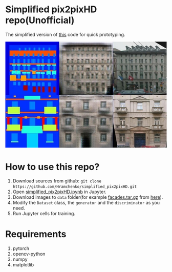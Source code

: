 # Simplified pix2pixHD repo(Unofficial)

The simplified version of [this](https://github.com/NVIDIA/pix2pixHD/) code for quick prototyping.

![Example](./image.jpg)

# How to use this repo?
1. Download sources from github: `git clone https://github.com/Hramchenko/simplified_pix2pixHD.git`
2. Open [simplified_pix2pixHD.ipynb](./pix2pixHD.ipynb) in Jupyter.
3. Download images to `data` folder(for example [facades.tar.gz](http://efrosgans.eecs.berkeley.edu/pix2pix/datasets/facades.tar.gz) from [here](http://efrosgans.eecs.berkeley.edu/pix2pix/datasets/)).
4. Modify the `Dataset` class, the `generator` and the `discriminator` as you need.
5. Run Jupyter cells for training.

# Requirements
1. pytorch
2. opencv-python
3. numpy
4. matplotlib
